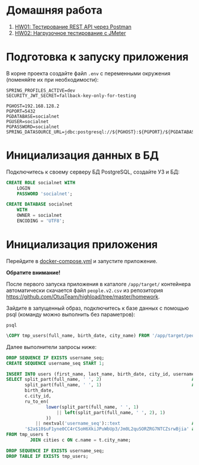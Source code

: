 # Домашняя работа

1. [HW01: Тестирование REST API через Postman](hw/HW01.md)
2. [HW02: Нагрузочное тестирование с JMeter](hw/HW02.md)

# Подготовка к запуску приложения

В корне проекта создайте файл `.env` с переменными окружения (поменяйте их при необходимости):

```
SPRING_PROFILES_ACTIVE=dev
SECURITY_JWT_SECRET=fallback-key-only-for-testing

PGHOST=192.168.128.2
PGPORT=5432
PGDATABASE=socialnet
PGUSER=socialnet
PGPASSWORD=socialnet
SPRING_DATASOURCE_URL=jdbc:postgresql://${PGHOST}:${PGPORT}/${PGDATABASE}
```

# Инициализация данных в БД

Подключитесь к своему серверу БД PostgreSQL, создайте УЗ и БД:

```sql
CREATE ROLE socialnet WITH
    LOGIN
    PASSWORD 'socialnet';

CREATE DATABASE socialnet
    WITH
    OWNER = socialnet
    ENCODING = 'UTF8';
```

# Инициализация приложения

Перейдите в [docker-compose.yml](docker-compose.yml) и запустите приложение.

**Обратите внимание!**

После первого запуска приложения в каталоге `/app/target/` контейнера автоматически скачается файл `people.v2.csv` из репозитория
https://github.com/OtusTeam/highload/tree/master/homework.

Зайдите в запущенный образ, подключитесь к базе данных с помощью psql (команду можно выполнить без параметров):

```shell
psql
```
```sql
\COPY tmp_users(full_name, birth_date, city_name) FROM '/app/target/people.v2.csv' WITH (FORMAT csv, DELIMITER ',', HEADER false);
```

Далее выполнители запросы ниже:

```sql
DROP SEQUENCE IF EXISTS username_seq;
CREATE SEQUENCE username_seq START 1;

INSERT INTO users (first_name, last_name, birth_date, city_id, username, password)
SELECT split_part(full_name, ' ', 2)                                  AS first_name,
       split_part(full_name, ' ', 1)                                  AS last_name,
       birth_date,
       c.city_id,
       ru_to_en(
               lower(split_part(full_name, ' ', 1)
                   || left(split_part(full_name, ' ', 2), 1)
               ))
           || nextval('username_seq')::text                           AS username,
       '$2a$10$uF1yne0CC4rCSoH6XkiJPuWbUp3/Jm0L2quSORZRG7NTCZsrwBjia' as password -- пароль "password" для всех пользователей
FROM tmp_users t
         JOIN cities c ON c.name = t.city_name;

DROP SEQUENCE IF EXISTS username_seq;
DROP TABLE IF EXISTS tmp_users;

```

